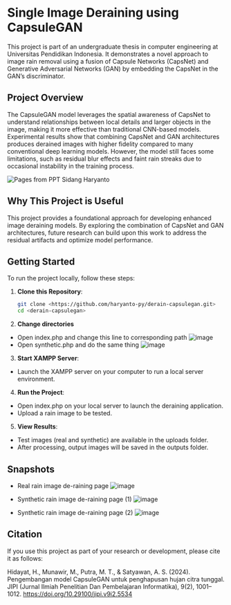 # Single Image Deraining using CapsuleGAN

This project is part of an undergraduate thesis in computer engineering at Universitas Pendidikan Indonesia. It demonstrates a novel approach to image rain removal using a fusion of Capsule Networks (CapsNet) and Generative Adversarial Networks (GAN) by embedding the CapsNet in the GAN’s discriminator.

## Project Overview

The CapsuleGAN model leverages the spatial awareness of CapsNet to understand relationships between local details and larger objects in the image, making it more effective than traditional CNN-based models. Experimental results show that combining CapsNet and GAN architectures produces derained images with higher fidelity compared to many conventional deep learning models. However, the model still faces some limitations, such as residual blur effects and faint rain streaks due to occasional instability in the training process.

![Pages from PPT Sidang Haryanto](https://github.com/user-attachments/assets/f9bc191c-01aa-4592-97b3-4c596c5f9439)

## Why This Project is Useful

This project provides a foundational approach for developing enhanced image deraining models. By exploring the combination of CapsNet and GAN architectures, future research can build upon this work to address the residual artifacts and optimize model performance.

## Getting Started

To run the project locally, follow these steps:

1. **Clone this Repository**:
   ```bash
   git clone <https://github.com/haryanto-py/derain-capsulegan.git>
   cd <derain-capsulegan>

2. **Change directories**
- Open index.php and change this line to corresponding path
![image](https://github.com/user-attachments/assets/8c0e5e22-e0bb-40fc-8083-9a85a9950cc3)
- Open synthetic.php and do the same thing
![image](https://github.com/user-attachments/assets/ade12a63-a65d-4b03-ac30-dee93d80b8cc)

3. **Start XAMPP Server**:
- Launch the XAMPP server on your computer to run a local server environment.

4. **Run the Project**:
- Open index.php on your local server to launch the deraining application.
- Upload a rain image to be tested.

5. **View Results**:
- Test images (real and synthetic) are available in the uploads folder.
- After processing, output images will be saved in the outputs folder.

## Snapshots
- Real rain image de-raining page
![image](https://github.com/user-attachments/assets/5685ffdf-ca92-4528-810a-d1cb6dedc00e)

- Synthetic rain image de-raining page (1)
![image](https://github.com/user-attachments/assets/2ee93542-7ef3-4d33-87c7-21c44aa895f4)

- Synthetic rain image de-raining page (2)
![image](https://github.com/user-attachments/assets/6f832f2c-b8d8-415d-9d5c-568ba51e461b)

## Citation
If you use this project as part of your research or development, please cite it as follows:

Hidayat, H., Munawir, M., Putra, M. T., & Satyawan, A. S. (2024). Pengembangan model CapsuleGAN untuk penghapusan hujan citra tunggal. JIPI (Jurnal Ilmiah Penelitian Dan Pembelajaran Informatika), 9(2), 1001–1012. https://doi.org/10.29100/jipi.v9i2.5534
